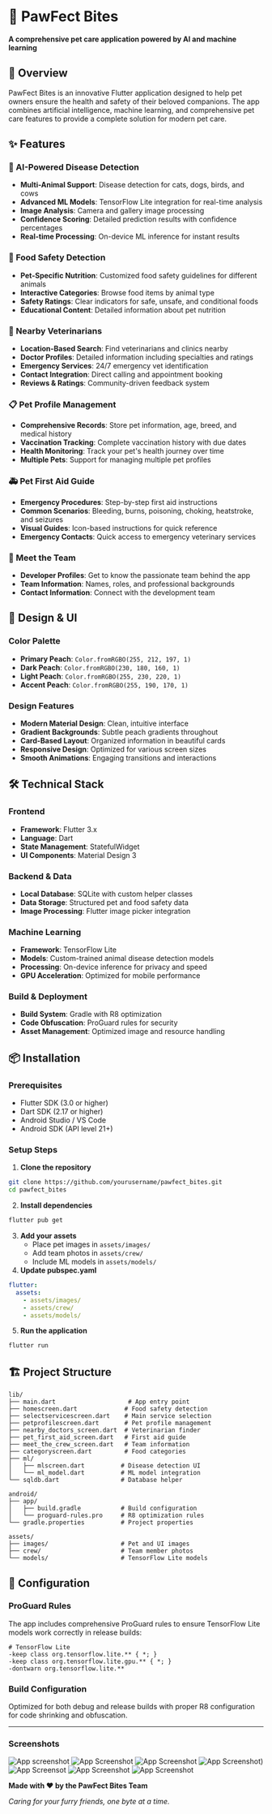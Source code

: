 # 🐾 PawFect Bites

**A comprehensive pet care application powered by AI and machine learning**

## 📱 Overview

PawFect Bites is an innovative Flutter application designed to help pet owners ensure the health and safety of their beloved companions. The app combines artificial intelligence, machine learning, and comprehensive pet care features to provide a complete solution for modern pet care.

## ✨ Features

### 🔬 AI-Powered Disease Detection

- **Multi-Animal Support**: Disease detection for cats, dogs, birds, and cows
- **Advanced ML Models**: TensorFlow Lite integration for real-time analysis
- **Image Analysis**: Camera and gallery image processing
- **Confidence Scoring**: Detailed prediction results with confidence percentages
- **Real-time Processing**: On-device ML inference for instant results


### 🍖 Food Safety Detection

- **Pet-Specific Nutrition**: Customized food safety guidelines for different animals
- **Interactive Categories**: Browse food items by animal type
- **Safety Ratings**: Clear indicators for safe, unsafe, and conditional foods
- **Educational Content**: Detailed information about pet nutrition


### 🏥 Nearby Veterinarians

- **Location-Based Search**: Find veterinarians and clinics nearby
- **Doctor Profiles**: Detailed information including specialties and ratings
- **Emergency Services**: 24/7 emergency vet identification
- **Contact Integration**: Direct calling and appointment booking
- **Reviews \& Ratings**: Community-driven feedback system


### 📋 Pet Profile Management

- **Comprehensive Records**: Store pet information, age, breed, and medical history
- **Vaccination Tracking**: Complete vaccination history with due dates
- **Health Monitoring**: Track your pet's health journey over time
- **Multiple Pets**: Support for managing multiple pet profiles


### 🚑 Pet First Aid Guide

- **Emergency Procedures**: Step-by-step first aid instructions
- **Common Scenarios**: Bleeding, burns, poisoning, choking, heatstroke, and seizures
- **Visual Guides**: Icon-based instructions for quick reference
- **Emergency Contacts**: Quick access to emergency veterinary services


### 👥 Meet the Team

- **Developer Profiles**: Get to know the passionate team behind the app
- **Team Information**: Names, roles, and professional backgrounds
- **Contact Information**: Connect with the development team


## 🎨 Design \& UI

### Color Palette

- **Primary Peach**: `Color.fromRGBO(255, 212, 197, 1)`
- **Dark Peach**: `Color.fromRGBO(230, 180, 160, 1)`
- **Light Peach**: `Color.fromRGBO(255, 230, 220, 1)`
- **Accent Peach**: `Color.fromRGBO(255, 190, 170, 1)`


### Design Features

- **Modern Material Design**: Clean, intuitive interface
- **Gradient Backgrounds**: Subtle peach gradients throughout
- **Card-Based Layout**: Organized information in beautiful cards
- **Responsive Design**: Optimized for various screen sizes
- **Smooth Animations**: Engaging transitions and interactions


## 🛠️ Technical Stack

### Frontend

- **Framework**: Flutter 3.x
- **Language**: Dart
- **State Management**: StatefulWidget
- **UI Components**: Material Design 3


### Backend \& Data

- **Local Database**: SQLite with custom helper classes
- **Data Storage**: Structured pet and food safety data
- **Image Processing**: Flutter image picker integration


### Machine Learning

- **Framework**: TensorFlow Lite
- **Models**: Custom-trained animal disease detection models
- **Processing**: On-device inference for privacy and speed
- **GPU Acceleration**: Optimized for mobile performance


### Build \& Deployment

- **Build System**: Gradle with R8 optimization
- **Code Obfuscation**: ProGuard rules for security
- **Asset Management**: Optimized image and resource handling


## 📦 Installation

### Prerequisites

- Flutter SDK (3.0 or higher)
- Dart SDK (2.17 or higher)
- Android Studio / VS Code
- Android SDK (API level 21+)


### Setup Steps

1. **Clone the repository**

```bash
git clone https://github.com/yourusername/pawfect_bites.git
cd pawfect_bites
```

2. **Install dependencies**

```bash
flutter pub get
```

3. **Add your assets**
    - Place pet images in `assets/images/`
    - Add team photos in `assets/crew/`
    - Include ML models in `assets/models/`
4. **Update pubspec.yaml**

```yaml
flutter:
  assets:
    - assets/images/
    - assets/crew/
    - assets/models/
```

5. **Run the application**

```bash
flutter run
```


## 🏗️ Project Structure

```
lib/
├── main.dart                    # App entry point
├── homescreen.dart             # Food safety detection
├── selectservicescreen.dart    # Main service selection
├── petprofilescreen.dart       # Pet profile management
├── nearby_doctors_screen.dart  # Veterinarian finder
├── pet_first_aid_screen.dart   # First aid guide
├── meet_the_crew_screen.dart   # Team information
├── categoryscreen.dart         # Food categories
├── ml/
│   ├── mlscreen.dart          # Disease detection UI
│   └── ml_model.dart          # ML model integration
└── sqldb.dart                 # Database helper

android/
├── app/
│   ├── build.gradle           # Build configuration
│   └── proguard-rules.pro     # R8 optimization rules
└── gradle.properties          # Project properties

assets/
├── images/                    # Pet and UI images
├── crew/                      # Team member photos
└── models/                    # TensorFlow Lite models
```


## 🔧 Configuration

### ProGuard Rules

The app includes comprehensive ProGuard rules to ensure TensorFlow Lite models work correctly in release builds:

```proguard
# TensorFlow Lite
-keep class org.tensorflow.lite.** { *; }
-keep class org.tensorflow.lite.gpu.** { *; }
-dontwarn org.tensorflow.lite.**
```


### Build Configuration

Optimized for both debug and release builds with proper R8 configuration for code shrinking and obfuscation.


---
### Screenshots

![App screenshot](https://github.com/user-attachments/assets/b6c9a1af-3cc6-4927-a18b-baaae9f1f7ab)
![App Screenshot ](https://github.com/user-attachments/assets/fc561e21-1ff6-4e16-87ad-b745afb6b23e)
![App Screenshot](https://github.com/user-attachments/assets/f04ffdc3-7521-459b-837d-69146616ade5)
![App Screenshot](https://github.com/user-attachments/assets/dd708c63-0b9c-404c-89b0-1467a611bb4f))
![App Screensot](https://github.com/user-attachments/assets/ed1ef53d-f76f-4e86-9788-d27bebb24254)
![App Screenshot](https://github.com/user-attachments/assets/eeb9598c-9b95-498d-80a5-3adbaededa7e)
![App Screenshot](https://github.com/user-attachments/assets/9cd4c801-f1c7-4414-a073-1bf86a06e799)







**Made with ❤️ by the PawFect Bites Team**


*Caring for your furry friends, one byte at a time.*

